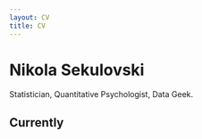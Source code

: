 ```yaml
---
layout: CV
title: CV
---
```


# Nikola Sekulovski
Statistician, Quantitative Psychologist, Data Geek.


## Currently 
